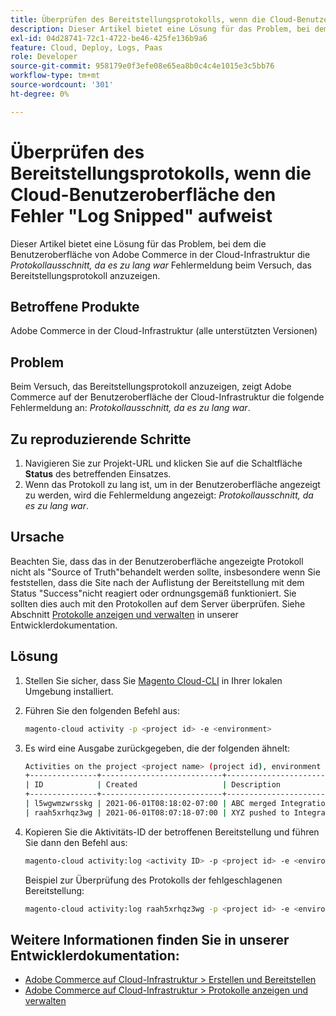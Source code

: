 ```yaml
---
title: Überprüfen des Bereitstellungsprotokolls, wenn die Cloud-Benutzeroberfläche den Fehler "Log Snipped" aufweist
description: Dieser Artikel bietet eine Lösung für das Problem, bei dem die Adobe Commerce auf der Benutzeroberfläche der Cloud-Infrastruktur den *Protokollausschnitt anzeigt, da die Fehlermeldung zu lang war*, wenn versucht wurde, das Bereitstellungsprotokoll anzuzeigen.
exl-id: 04d28741-72c1-4722-be46-425fe136b9a6
feature: Cloud, Deploy, Logs, Paas
role: Developer
source-git-commit: 958179e0f3efe08e65ea8b0c4c4e1015e3c5bb76
workflow-type: tm+mt
source-wordcount: '301'
ht-degree: 0%

---
```


# Überprüfen des Bereitstellungsprotokolls, wenn die Cloud-Benutzeroberfläche den Fehler &quot;Log Snipped&quot; aufweist

Dieser Artikel bietet eine Lösung für das Problem, bei dem die Benutzeroberfläche von Adobe Commerce in der Cloud-Infrastruktur die *Protokollausschnitt, da es zu lang war* Fehlermeldung beim Versuch, das Bereitstellungsprotokoll anzuzeigen.

## Betroffene Produkte

Adobe Commerce in der Cloud-Infrastruktur (alle unterstützten Versionen)

## Problem

Beim Versuch, das Bereitstellungsprotokoll anzuzeigen, zeigt Adobe Commerce auf der Benutzeroberfläche der Cloud-Infrastruktur die folgende Fehlermeldung an: *Protokollausschnitt, da es zu lang war*.

## Zu reproduzierende Schritte

1. Navigieren Sie zur Projekt-URL und klicken Sie auf die Schaltfläche **Status** des betreffenden Einsatzes.
1. Wenn das Protokoll zu lang ist, um in der Benutzeroberfläche angezeigt zu werden, wird die Fehlermeldung angezeigt: *Protokollausschnitt, da es zu lang war*.

## Ursache

Beachten Sie, dass das in der Benutzeroberfläche angezeigte Protokoll nicht als &quot;Source of Truth&quot;behandelt werden sollte, insbesondere wenn Sie feststellen, dass die Site nach der Auflistung der Bereitstellung mit dem Status &quot;Success&quot;nicht reagiert oder ordnungsgemäß funktioniert. Sie sollten dies auch mit den Protokollen auf dem Server überprüfen. Siehe Abschnitt [Protokolle anzeigen und verwalten](https://experienceleague.adobe.com/docs/commerce-cloud-service/user-guide/develop/test/log-locations.html) in unserer Entwicklerdokumentation.

## Lösung

1. Stellen Sie sicher, dass Sie [Magento Cloud-CLI](https://experienceleague.adobe.com/docs/commerce-cloud-service/user-guide/dev-tools/cloud-cli.html) in Ihrer lokalen Umgebung installiert.
1. Führen Sie den folgenden Befehl aus:

   ```bash
   magento-cloud activity -p <project id> -e <environment>
   ```

1. Es wird eine Ausgabe zurückgegeben, die der folgenden ähnelt:

   ```bash
   Activities on the project <project name> (project id), environment <environment>:
   +---------------+---------------------------+-------------------------------------+----------+----------+---------+
   | ID            | Created                   | Description                         | Progress | State    | Result  |
   +---------------+---------------------------+-------------------------------------+----------+----------+---------+
   | l5wgwmzwrsskg | 2021-06-01T08:18:02-07:00 | ABC merged Integration into Staging | 100%     | complete | success |
   | raah5xrhqz3wg | 2021-06-01T08:07:18-07:00 | XYZ pushed to Integration           | 100%     | complete | failure |
   ```

1. Kopieren Sie die Aktivitäts-ID der betroffenen Bereitstellung und führen Sie dann den Befehl aus:

   ```bash
   magento-cloud activity:log <activity ID> -p <project id> -e <environment>
   ```

   Beispiel zur Überprüfung des Protokolls der fehlgeschlagenen Bereitstellung:

   ```bash
   magento-cloud activity:log raah5xrhqz3wg -p <project id> -e <environment>
   ```

## Weitere Informationen finden Sie in unserer Entwicklerdokumentation:

* [Adobe Commerce auf Cloud-Infrastruktur > Erstellen und Bereitstellen](https://experienceleague.adobe.com/docs/commerce-cloud-service/user-guide/configure/env/configure-env-yaml.html)
* [Adobe Commerce auf Cloud-Infrastruktur > Protokolle anzeigen und verwalten](https://experienceleague.adobe.com/docs/commerce-cloud-service/user-guide/develop/test/log-locations.html)

